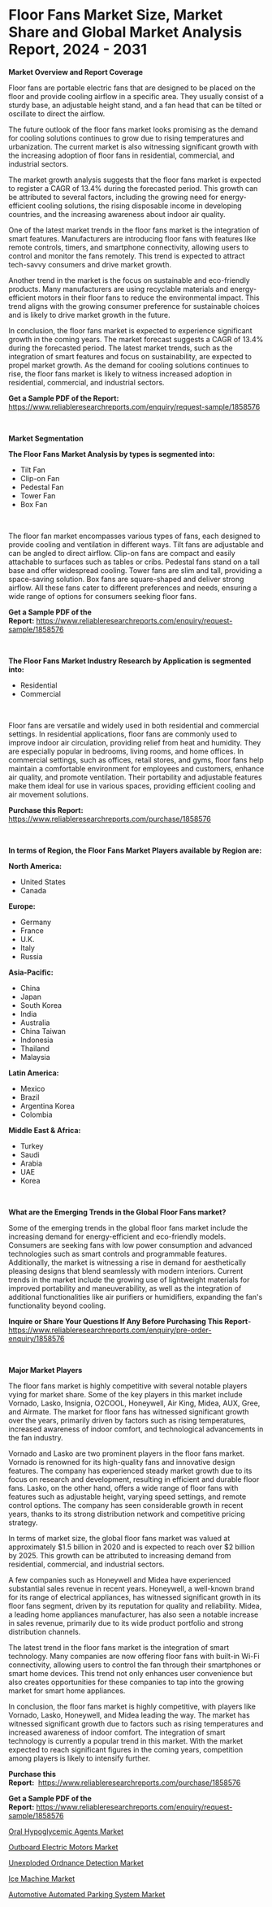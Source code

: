<p><h1>Floor Fans Market Size, Market Share and Global Market Analysis Report, 2024 - 2031</h1></p><p><strong>Market Overview and Report Coverage</strong></p>
<p><p>Floor fans are portable electric fans that are designed to be placed on the floor and provide cooling airflow in a specific area. They usually consist of a sturdy base, an adjustable height stand, and a fan head that can be tilted or oscillate to direct the airflow.</p><p>The future outlook of the floor fans market looks promising as the demand for cooling solutions continues to grow due to rising temperatures and urbanization. The current market is also witnessing significant growth with the increasing adoption of floor fans in residential, commercial, and industrial sectors.</p><p>The market growth analysis suggests that the floor fans market is expected to register a CAGR of 13.4% during the forecasted period. This growth can be attributed to several factors, including the growing need for energy-efficient cooling solutions, the rising disposable income in developing countries, and the increasing awareness about indoor air quality.</p><p>One of the latest market trends in the floor fans market is the integration of smart features. Manufacturers are introducing floor fans with features like remote controls, timers, and smartphone connectivity, allowing users to control and monitor the fans remotely. This trend is expected to attract tech-savvy consumers and drive market growth.</p><p>Another trend in the market is the focus on sustainable and eco-friendly products. Many manufacturers are using recyclable materials and energy-efficient motors in their floor fans to reduce the environmental impact. This trend aligns with the growing consumer preference for sustainable choices and is likely to drive market growth in the future.</p><p>In conclusion, the floor fans market is expected to experience significant growth in the coming years. The market forecast suggests a CAGR of 13.4% during the forecasted period. The latest market trends, such as the integration of smart features and focus on sustainability, are expected to propel market growth. As the demand for cooling solutions continues to rise, the floor fans market is likely to witness increased adoption in residential, commercial, and industrial sectors.</p></p>
<p><strong>Get a Sample PDF of the Report:</strong> <a href="https://www.reliableresearchreports.com/enquiry/request-sample/1858576">https://www.reliableresearchreports.com/enquiry/request-sample/1858576</a></p>
<p>&nbsp;</p>
<p><strong>Market Segmentation</strong></p>
<p><strong>The Floor Fans Market Analysis by types is segmented into:</strong></p>
<p><ul><li>Tilt Fan</li><li>Clip-on Fan</li><li>Pedestal Fan</li><li>Tower Fan</li><li>Box Fan</li></ul></p>
<p>&nbsp;</p>
<p><p>The floor fan market encompasses various types of fans, each designed to provide cooling and ventilation in different ways. Tilt fans are adjustable and can be angled to direct airflow. Clip-on fans are compact and easily attachable to surfaces such as tables or cribs. Pedestal fans stand on a tall base and offer widespread cooling. Tower fans are slim and tall, providing a space-saving solution. Box fans are square-shaped and deliver strong airflow. All these fans cater to different preferences and needs, ensuring a wide range of options for consumers seeking floor fans.</p></p>
<p><strong>Get a Sample PDF of the Report:</strong>&nbsp;<a href="https://www.reliableresearchreports.com/enquiry/request-sample/1858576">https://www.reliableresearchreports.com/enquiry/request-sample/1858576</a></p>
<p>&nbsp;</p>
<p><strong>The Floor Fans Market Industry Research by Application is segmented into:</strong></p>
<p><ul><li>Residential</li><li>Commercial</li></ul></p>
<p>&nbsp;</p>
<p><p>Floor fans are versatile and widely used in both residential and commercial settings. In residential applications, floor fans are commonly used to improve indoor air circulation, providing relief from heat and humidity. They are especially popular in bedrooms, living rooms, and home offices. In commercial settings, such as offices, retail stores, and gyms, floor fans help maintain a comfortable environment for employees and customers, enhance air quality, and promote ventilation. Their portability and adjustable features make them ideal for use in various spaces, providing efficient cooling and air movement solutions.</p></p>
<p><strong>Purchase this Report:</strong>&nbsp; <a href="https://www.reliableresearchreports.com/purchase/1858576">https://www.reliableresearchreports.com/purchase/1858576</a></p>
<p>&nbsp;</p>
<p><strong>In terms of Region, the Floor Fans Market Players available by Region are:</strong></p>
<p>
    <p> <strong> North America: </strong>
        <ul>
            <li>United States</li>
            <li>Canada</li>
        </ul>
        </p> 
    <p> <strong> Europe: </strong>
        <ul>
            <li>Germany</li>
            <li>France</li>
            <li>U.K.</li>
            <li>Italy</li>
            <li>Russia</li>
        </ul>
        </p> 
    <p> <strong> Asia-Pacific: </strong>
        <ul>
            <li>China</li>
            <li>Japan</li>
            <li>South Korea</li>
            <li>India</li>
            <li>Australia</li>
            <li>China Taiwan</li>
            <li>Indonesia</li>
            <li>Thailand</li>
            <li>Malaysia</li>
        </ul>
        </p> 
    <p> <strong> Latin America: </strong>
        <ul>
            <li>Mexico</li>
            <li>Brazil</li>
            <li>Argentina Korea</li>
            <li>Colombia</li>
        </ul>
        </p> 
    <p> <strong> Middle East & Africa: </strong>
        <ul>
            <li>Turkey</li>
            <li>Saudi</li>
            <li>Arabia</li>
            <li>UAE</li>
            <li>Korea</li>
        </ul>
    </p>
    </p>
<p>&nbsp;</p>
<p><strong>What are the Emerging Trends in the Global Floor Fans market?</strong></p>
<p><p>Some of the emerging trends in the global floor fans market include the increasing demand for energy-efficient and eco-friendly models. Consumers are seeking fans with low power consumption and advanced technologies such as smart controls and programmable features. Additionally, the market is witnessing a rise in demand for aesthetically pleasing designs that blend seamlessly with modern interiors. Current trends in the market include the growing use of lightweight materials for improved portability and maneuverability, as well as the integration of additional functionalities like air purifiers or humidifiers, expanding the fan's functionality beyond cooling.</p></p>
<p><strong>Inquire or Share Your Questions If Any Before Purchasing This Report</strong>- <a href="https://www.reliableresearchreports.com/enquiry/pre-order-enquiry/1858576">https://www.reliableresearchreports.com/enquiry/pre-order-enquiry/1858576</a></p>
<p>&nbsp;</p>
<p><strong>Major Market Players</strong></p>
<p><p>The floor fans market is highly competitive with several notable players vying for market share. Some of the key players in this market include Vornado, Lasko, Insignia, O2COOL, Honeywell, Air King, Midea, AUX, Gree, and Airmate. The market for floor fans has witnessed significant growth over the years, primarily driven by factors such as rising temperatures, increased awareness of indoor comfort, and technological advancements in the fan industry.</p><p>Vornado and Lasko are two prominent players in the floor fans market. Vornado is renowned for its high-quality fans and innovative design features. The company has experienced steady market growth due to its focus on research and development, resulting in efficient and durable floor fans. Lasko, on the other hand, offers a wide range of floor fans with features such as adjustable height, varying speed settings, and remote control options. The company has seen considerable growth in recent years, thanks to its strong distribution network and competitive pricing strategy.</p><p>In terms of market size, the global floor fans market was valued at approximately $1.5 billion in 2020 and is expected to reach over $2 billion by 2025. This growth can be attributed to increasing demand from residential, commercial, and industrial sectors.</p><p>A few companies such as Honeywell and Midea have experienced substantial sales revenue in recent years. Honeywell, a well-known brand for its range of electrical appliances, has witnessed significant growth in its floor fans segment, driven by its reputation for quality and reliability. Midea, a leading home appliances manufacturer, has also seen a notable increase in sales revenue, primarily due to its wide product portfolio and strong distribution channels.</p><p>The latest trend in the floor fans market is the integration of smart technology. Many companies are now offering floor fans with built-in Wi-Fi connectivity, allowing users to control the fan through their smartphones or smart home devices. This trend not only enhances user convenience but also creates opportunities for these companies to tap into the growing market for smart home appliances.</p><p>In conclusion, the floor fans market is highly competitive, with players like Vornado, Lasko, Honeywell, and Midea leading the way. The market has witnessed significant growth due to factors such as rising temperatures and increased awareness of indoor comfort. The integration of smart technology is currently a popular trend in this market. With the market expected to reach significant figures in the coming years, competition among players is likely to intensify further.</p></p>
<p><strong>Purchase this Report:</strong>&nbsp;&nbsp;<a href="https://www.reliableresearchreports.com/purchase/1858576">https://www.reliableresearchreports.com/purchase/1858576</a></p>
<p></p>
<p><strong>Get a Sample PDF of the Report:</strong>&nbsp;<a href="https://www.reliableresearchreports.com/enquiry/request-sample/1858576">https://www.reliableresearchreports.com/enquiry/request-sample/1858576</a></p>
<p><p><a href="https://medium.com/@ginawindler1965/oral-hypoglycemic-agents-market-analysis-its-cagr-market-segmentation-and-global-industry-07c469a7b036">Oral Hypoglycemic Agents Market</a></p><p><a href="https://github.com/BryceTownsendr/Market-Research-Report-List-2/blob/main/outboard-electric-motors-market.md">Outboard Electric Motors Market</a></p><p><a href="https://medium.com/@ginawindler1965/unexploded-ordnance-detection-market-report-reveals-the-latest-trends-and-growth-opportunities-of-6fa6a60c7387">Unexploded Ordnance Detection Market</a></p><p><a href="https://github.com/WillieWoodard/Market-Research-Report-List-2/blob/main/ice-machine-market.md">Ice Machine Market</a></p><p><a href="https://medium.com/@ginawindler1965/automotive-automated-parking-system-market-size-reveals-the-best-marketing-channels-in-global-bb0698a6c01e">Automotive Automated Parking System Market</a></p></p>